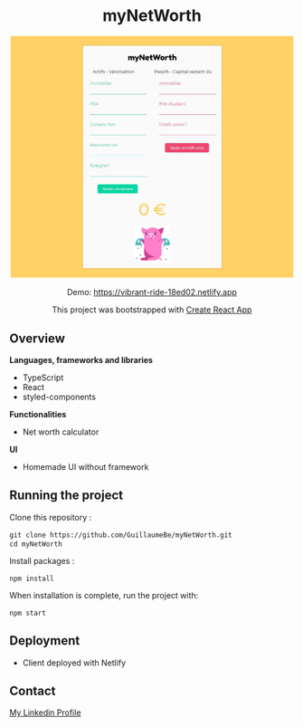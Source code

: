 <h1 align="center">myNetWorth</h1>

<p align="center">
  <img width="500" src="./src/assets/screen.jpg" alt="capture-1">
</p>

<p align="center">Demo: <a href="https://vibrant-ride-18ed02.netlify.app" target="_blank">https://vibrant-ride-18ed02.netlify.app</a>
</p>

<p align="center">
 This project was bootstrapped with <a href=https://github.com/facebook/create-react-app target="_blank">Create React App</a>
</p>

## Overview

**Languages, frameworks and libraries**

- TypeScript
- React
- styled-components

**Functionalities**

- Net worth calculator

**UI**

- Homemade UI without framework

## Running the project

Clone this repository :

```
git clone https://github.com/GuillaumeBe/myNetWorth.git
cd myNetWorth
```

Install packages :

```
npm install
```

When installation is complete, run the project with:

```
npm start

```

## Deployment

- Client deployed with Netlify

## Contact

<a href="https://www.linkedin.com/in/guillaumebettin" target="_blank">My Linkedin Profile</a>

